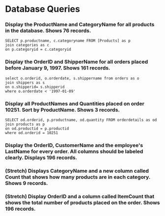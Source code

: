 # Database Queries

### Display the ProductName and CategoryName for all products in the database. Shows 76 records.

    SELECT p.productname, c.categoryname FROM [Products] as p
    join categories as c
    on p.categoryid = c.categoryid

### Display the OrderID and ShipperName for all orders placed before January 9, 1997. Shows 161 records.

    select o.orderid, o.orderdate, s.shippername from orders as o
    join shippers as s
    on o.shipperid= s.shipperid
    where o.orderdate < '1997-01-09'

### Display all ProductNames and Quantities placed on order 10251. Sort by ProductName. Shows 3 records.

    SELECT od.orderid, p.productname, od.quantity FROM orderdetails as od
    join products as p
    on od.productid = p.productid
    where od.orderid = 10251

### Display the OrderID, CustomerName and the employee's LastName for every order. All columns should be labeled clearly. Displays 196 records.

### (Stretch)  Displays CategoryName and a new column called Count that shows how many products are in each category. Shows 9 records.

### (Stretch) Display OrderID and a  column called ItemCount that shows the total number of products placed on the order. Shows 196 records. 